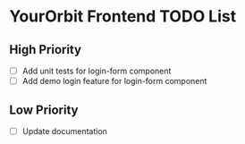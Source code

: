 # YourOrbit Frontend TODO List

## High Priority

- [ ] Add unit tests for login-form component
- [ ] Add demo login feature for login-form component

## Low Priority

- [ ] Update documentation
